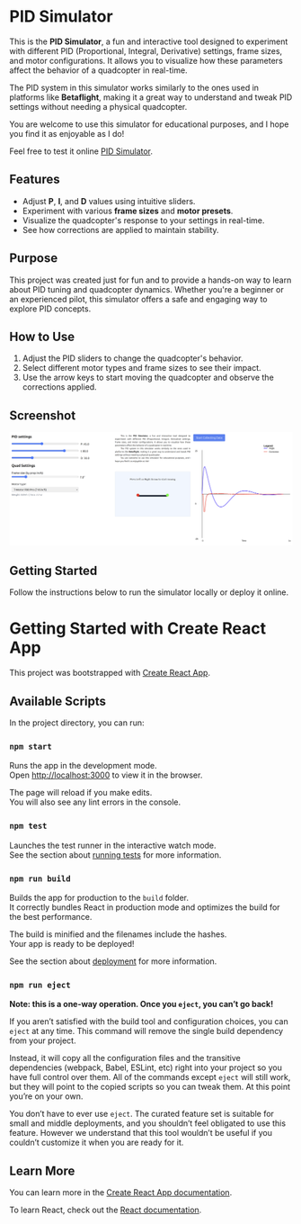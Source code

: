 # PID Simulator

This is the **PID Simulator**, a fun and interactive tool designed to experiment with different PID (Proportional, Integral, Derivative) settings, frame sizes, and motor configurations. It allows you to visualize how these parameters affect the behavior of a quadcopter in real-time.

The PID system in this simulator works similarly to the ones used in platforms like **Betaflight**, making it a great way to understand and tweak PID settings without needing a physical quadcopter.

You are welcome to use this simulator for educational purposes, and I hope you find it as enjoyable as I do!

Feel free to test it online [PID Simulator](https://sevrugin.github.io/fpv-pid-simulator/).

## Features
- Adjust **P**, **I**, and **D** values using intuitive sliders.
- Experiment with various **frame sizes** and **motor presets**.
- Visualize the quadcopter's response to your settings in real-time.
- See how corrections are applied to maintain stability.

## Purpose
This project was created just for fun and to provide a hands-on way to learn about PID tuning and quadcopter dynamics. Whether you're a beginner or an experienced pilot, this simulator offers a safe and engaging way to explore PID concepts.

## How to Use
1. Adjust the PID sliders to change the quadcopter's behavior.
2. Select different motor types and frame sizes to see their impact.
3. Use the arrow keys to start moving the quadcopter and observe the corrections applied.

## Screenshot
![Screenshot](img/img.png)

## Getting Started
Follow the instructions below to run the simulator locally or deploy it online.

# Getting Started with Create React App

This project was bootstrapped with [Create React App](https://github.com/facebook/create-react-app).

## Available Scripts

In the project directory, you can run:

### `npm start`

Runs the app in the development mode.\
Open [http://localhost:3000](http://localhost:3000) to view it in the browser.

The page will reload if you make edits.\
You will also see any lint errors in the console.

### `npm test`

Launches the test runner in the interactive watch mode.\
See the section about [running tests](https://facebook.github.io/create-react-app/docs/running-tests) for more information.

### `npm run build`

Builds the app for production to the `build` folder.\
It correctly bundles React in production mode and optimizes the build for the best performance.

The build is minified and the filenames include the hashes.\
Your app is ready to be deployed!

See the section about [deployment](https://facebook.github.io/create-react-app/docs/deployment) for more information.

### `npm run eject`

**Note: this is a one-way operation. Once you `eject`, you can’t go back!**

If you aren’t satisfied with the build tool and configuration choices, you can `eject` at any time. This command will remove the single build dependency from your project.

Instead, it will copy all the configuration files and the transitive dependencies (webpack, Babel, ESLint, etc) right into your project so you have full control over them. All of the commands except `eject` will still work, but they will point to the copied scripts so you can tweak them. At this point you’re on your own.

You don’t have to ever use `eject`. The curated feature set is suitable for small and middle deployments, and you shouldn’t feel obligated to use this feature. However we understand that this tool wouldn’t be useful if you couldn’t customize it when you are ready for it.

## Learn More

You can learn more in the [Create React App documentation](https://facebook.github.io/create-react-app/docs/getting-started).

To learn React, check out the [React documentation](https://reactjs.org/).
